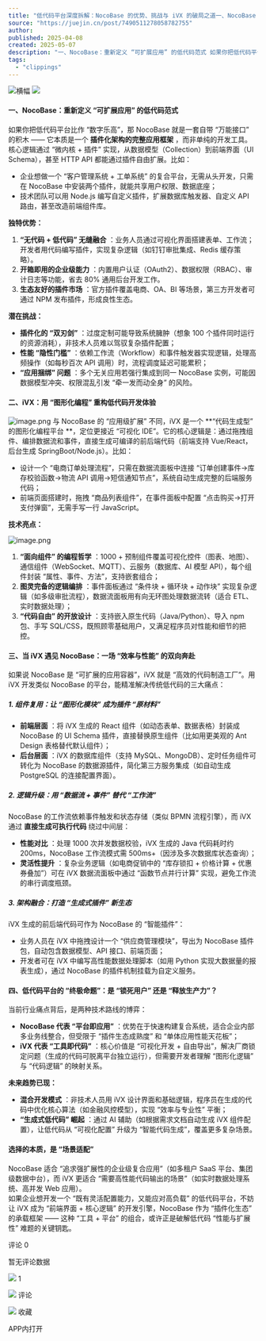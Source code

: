 ```yaml
---
title: "低代码平台深度拆解：NocoBase 的优势、挑战与 iVX 的破局之道一、NocoBase：重新定义 “可扩展应用”  - 掘金"
source: "https://juejin.cn/post/7490511278058782755"
author:
published: 2025-04-08
created: 2025-05-07
description: "一、NocoBase：重新定义 “可扩展应用” 的低代码范式 如果你把低代码平台比作 “数字乐高”，那 NocoBase 就是一套自带 “万能接口” 的积木 —— 它本质是一个插件化架构的完整应用框架 一、NocoBase：重新定义 “可扩展应用” 的低代码范式如果你把低代码平台比作 “数字乐高”，那 NocoBa"
tags:
  - "clippings"
---
```

![横幅](https://p9-piu.byteimg.com/tos-cn-i-8jisjyls3a/80e551ec95e54d3e94bf0f1cdad71e51~tplv-8jisjyls3a-image.image) ![](https://p3-piu.byteimg.com/tos-cn-i-8jisjyls3a/ef1b479729b54febacdf28345ebe61af~tplv-8jisjyls3a-image.image)

#### 一、NocoBase：重新定义 “可扩展应用” 的低代码范式

如果你把低代码平台比作 “数字乐高”，那 NocoBase 就是一套自带 “万能接口” 的积木 —— 它本质是一个 **插件化架构的完整应用框架** ，而非单纯的开发工具。核心逻辑通过 “微内核 + 插件” 实现，从数据模型（Collection）到前端界面（UI Schema），甚至 HTTP API 都能通过插件自由扩展。比如：

- 企业想做一个 “客户管理系统 + 工单系统” 的复合平台，无需从头开发，只需在 NocoBase 中安装两个插件，就能共享用户权限、数据底座；
- 技术团队可以用 Node.js 编写自定义插件，扩展数据库触发器、自定义 API 路由，甚至改造前端组件库。

**独特优势：**

1. **“无代码 + 低代码” 无缝融合** ：业务人员通过可视化界面搭建表单、工作流；开发者用代码编写插件，实现复杂逻辑（如钉钉审批集成、Redis 缓存策略）。
2. **开箱即用的企业级能力** ：内置用户认证（OAuth2）、数据权限（RBAC）、审计日志等功能，省去 80% 通用后台开发工作。
3. **生态友好的插件市场** ：官方插件覆盖电商、OA、BI 等场景，第三方开发者可通过 NPM 发布插件，形成良性生态。

**潜在挑战：**

- **插件化的 “双刃剑”** ：过度定制可能导致系统臃肿（想象 100 个插件同时运行的资源消耗），非技术人员难以驾驭复杂插件配置；
- **性能 “隐性门槛”** ：依赖工作流（Workflow）和事件触发器实现逻辑，处理高频操作（如每秒百次 API 调用）时，流程调度延迟可能累积；
- **“应用捆绑” 问题** ：多个无关应用若强行集成到同一 NocoBase 实例，可能因数据模型冲突、权限混乱引发 “牵一发而动全身” 的风险。

#### 二、iVX：用 “图形化编程” 重构低代码开发体验

![image.png](https://p6-xtjj-sign.byteimg.com/tos-cn-i-73owjymdk6/2d1110a6428845329339679215fa99f5~tplv-73owjymdk6-jj-mark-v1:0:0:0:0:5o6Y6YeR5oqA5pyv56S-5Yy6IEAgaVZY56CU56m25omA:q75.awebp?rk3s=f64ab15b&x-expires=1746503859&x-signature=CrgEDGwgFokLonAQ9exW8sqtJdw%3D) 与 NocoBase 的 “应用级扩展” 不同，iVX 是一个 \*\*“代码生成型” 的图形化编程平台 \*\*，定位更接近 “可视化 IDE”。它的核心逻辑是：通过拖拽组件、编排数据流和事件，直接生成可编译的前后端代码（前端支持 Vue/React，后台生成 SpringBoot/Node.js）。比如：

- 设计一个 “电商订单处理流程”，只需在数据流面板中连接 “订单创建事件→库存校验函数→物流 API 调用→短信通知节点”，系统自动生成完整的后端服务代码；
- 前端页面搭建时，拖拽 “商品列表组件”，在事件面板中配置 “点击购买→打开支付弹窗”，无需手写一行 JavaScript。

**技术亮点：**

![image.png](https://p6-xtjj-sign.byteimg.com/tos-cn-i-73owjymdk6/93309b2e0fcc4745b11c41f7d7be99dc~tplv-73owjymdk6-jj-mark-v1:0:0:0:0:5o6Y6YeR5oqA5pyv56S-5Yy6IEAgaVZY56CU56m25omA:q75.awebp?rk3s=f64ab15b&x-expires=1746503859&x-signature=ki2Utmz9Sk9pnD1vvKmqkaviGvU%3D)

1. **“面向组件” 的编程哲学** ：1000 + 预制组件覆盖可视化控件（图表、地图）、通信组件（WebSocket、MQTT）、云服务（数据库、AI 模型 API），每个组件封装 “属性、事件、方法”，支持嵌套组合；
2. **图灵完备的逻辑编排** ：事件面板通过 “条件块 + 循环块 + 动作块” 实现复杂逻辑（如多级审批流程），数据流面板用有向无环图处理数据流转（适合 ETL、实时数据处理）；
3. **“代码自由” 的开放设计** ：支持嵌入原生代码（Java/Python）、导入 npm 包、手写 SQL/CSS，既照顾零基础用户，又满足程序员对性能和细节的把控。

#### 三、当 iVX 遇见 NocoBase：一场 “效率与性能” 的双向奔赴

如果说 NocoBase 是 “可扩展的应用容器”，iVX 就是 “高效的代码制造工厂”。用 iVX 开发类似 NocoBase 的平台，能精准解决传统低代码的三大痛点：

##### 1\. 组件复用：让 “图形化模块” 成为插件 “原材料”

- **前端层面** ：将 iVX 生成的 React 组件（如动态表单、数据表格）封装成 NocoBase 的 UI Schema 插件，直接替换原生组件（比如用更美观的 Ant Design 表格替代默认组件）；
- **后台层面** ：iVX 的数据库组件（支持 MySQL、MongoDB）、定时任务组件可转化为 NocoBase 的数据源插件，简化第三方服务集成（如自动生成 PostgreSQL 的连接配置界面）。

##### 2\. 逻辑升级：用 “数据流 + 事件” 替代 “工作流”

NocoBase 的工作流依赖事件触发和状态存储（类似 BPMN 流程引擎），而 iVX 通过 **直接生成可执行代码** 绕过中间层：

- **性能对比** ：处理 1000 次并发数据校验，iVX 生成的 Java 代码耗时约 200ms，NocoBase 工作流模式需 500ms+（因涉及多次数据库状态查询）；
- **灵活性提升** ：复杂业务逻辑（如电商促销中的 “库存锁扣 + 价格计算 + 优惠券叠加”）可在 iVX 数据流面板中通过 “函数节点并行计算” 实现，避免工作流的串行调度瓶颈。

##### 3\. 架构融合：打造 “生成式插件” 新生态

iVX 生成的前后端代码可作为 NocoBase 的 “智能插件”：

- 业务人员在 iVX 中拖拽设计一个 “供应商管理模块”，导出为 NocoBase 插件包，自动包含数据模型、API 接口、前端页面；
- 开发者可在 iVX 中编写高性能数据处理脚本（如用 Python 实现大数据量的报表生成），通过 NocoBase 的插件机制挂载为自定义服务。

#### 四、低代码平台的 “终极命题”：是 “锁死用户” 还是 “释放生产力”？

当前行业痛点背后，是两种技术路线的博弈：

- **NocoBase 代表 “平台即应用”** ：优势在于快速构建复合系统，适合企业内部多业务线整合，但受限于 “插件生态成熟度” 和 “单体应用性能天花板”；
- **iVX 代表 “工具即代码”** ：核心价值是 “可视化开发 + 自由导出”，解决厂商锁定问题（生成的代码可脱离平台独立运行），但需要开发者理解 “图形化逻辑” 与 “代码逻辑” 的映射关系。

**未来趋势已现：**

- **混合开发模式** ：非技术人员用 iVX 设计界面和基础逻辑，程序员在生成的代码中优化核心算法（如金融风控模型），实现 “效率与专业性” 平衡；
- **“生成式低代码” 崛起** ：通过 AI 辅助（如根据需求文档自动生成 iVX 组件配置），让低代码从 “可视化配置” 升级为 “智能代码生成”，覆盖更多复杂场景。

#### 选择的本质，是 “场景适配”

NocoBase 适合 “追求强扩展性的企业级复合应用”（如多租户 SaaS 平台、集团级数据中台），而 iVX 更适合 “需要高性能代码输出的场景”（如实时数据处理系统、高并发 Web 应用）。  
如果企业想开发一个 “既有灵活配置能力，又能应对高负载” 的低代码平台，不妨让 iVX 成为 “前端界面 + 核心逻辑” 的开发引擎，NocoBase 作为 “插件化生态” 的承载框架 —— 这种 “工具 + 平台” 的组合，或许正是破解低代码 “性能与扩展性” 难题的关键钥匙。

评论 0

暂无评论数据

![](https://lf-web-assets.juejin.cn/obj/juejin-web/xitu_juejin_web/c12d6646efb2245fa4e88f0e1a9565b7.svg) 1

![](https://lf-web-assets.juejin.cn/obj/juejin-web/xitu_juejin_web/336af4d1fafabcca3b770c8ad7a50781.svg) 评论

![](https://lf-web-assets.juejin.cn/obj/juejin-web/xitu_juejin_web/3d482c7a948bac826e155953b2a28a9e.svg) 收藏

APP内打开